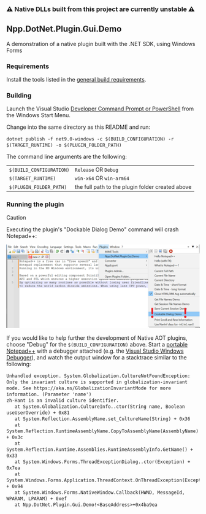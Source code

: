 
### :warning: Native DLLs built from this project are currently unstable :warning:

Npp.DotNet.Plugin.Gui.Demo
--------------------------

A demonstration of a native plugin built with the .NET SDK, using Windows Forms

### Requirements

Install the tools listed in the [general build requirements].


### Building

Launch the Visual Studio [Developer Command Prompt or PowerShell] from the Windows Start Menu.

Change into the same directory as this README and run:

    dotnet publish -f net9.0-windows -c $(BUILD_CONFIGURATION) -r $(TARGET_RUNTIME) -o $(PLUGIN_FOLDER_PATH)

The command line arguments are the following:

|                             |                           |
| :-------------------------- | :------------------------ |
| `$(BUILD_CONFIGURATION)`    | `Release` OR `Debug`      |
| `$(TARGET_RUNTIME)`         | `win-x64` OR `win-arm64`  |
| `$(PLUGIN_FOLDER_PATH)`     | the full path to the plugin folder created above |


### Running the plugin

> [!CAUTION]
> Executing the plugin's "Dockable Dialog Demo" command will crash Notepad++:
>
> <img alt="GUI plugin menu" src="../../doc/img/npp.dotnet.plugin.gui.demo.toolbar.menu.png" width="680"/>

If you would like to help further the development of Native AOT plugins, choose "Debug" for the `$(BUILD_CONFIGURATION)` above.
Start a [portable Notepad++] with a debugger attached (e.g. the [Visual Studio Windows Debugger]), and watch the output window
for a stacktrace similar to the following:

```
Unhandled exception. System.Globalization.CultureNotFoundException: Only the invariant culture is supported in globalization-invariant mode. See https://aka.ms/GlobalizationInvariantMode for more information. (Parameter 'name')
zh-Hant is an invalid culture identifier.
   at System.Globalization.CultureInfo..ctor(String name, Boolean useUserOverride) + 0x81
   at System.Reflection.AssemblyName.set_CultureName(String) + 0x36
   at System.Reflection.RuntimeAssemblyName.CopyToAssemblyName(AssemblyName) + 0x3c
   at System.Reflection.Runtime.Assemblies.RuntimeAssemblyInfo.GetName() + 0x33
   at System.Windows.Forms.ThreadExceptionDialog..ctor(Exception) + 0x7ea
   at System.Windows.Forms.Application.ThreadContext.OnThreadException(Exception) + 0x94
   at System.Windows.Forms.NativeWindow.Callback(HWND, MessageId, WPARAM, LPARAM) + 0xef
   at Npp.DotNet.Plugin.Gui.Demo!<BaseAddress>+0x4ba9ea
```


[portable Notepad++]: ../minimal/README.mkd/#user-content-portable-npp
[general build requirements]: ../../README.mkd/#requirements
[Developer Command Prompt or PowerShell]: https://learn.microsoft.com/visualstudio/ide/reference/command-prompt-powershell
[Visual Studio Windows Debugger]: https://code.visualstudio.com/docs/cpp/cpp-debug

